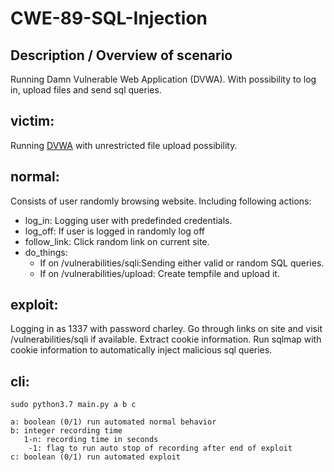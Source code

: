 # CWE-89-SQL-Injection

## Description / Overview of scenario
Running Damn Vulnerable Web Application (DVWA). With possibility to log in, upload files and send sql queries. 

## victim:
Running [DVWA](https://dvwa.co.uk/) with unrestricted file upload possibility.

## normal:
Consists of user randomly browsing website. 
Including following actions:
- log_in:         Logging user with predefinded credentials.
- log_off:        If user is logged in randomly log off
- follow_link:    Click random link on current site.
- do_things:      
  - If on /vulnerabilities/sqli:Sending either valid or random SQL queries.
  - If on /vulnerabilities/upload: Create tempfile and upload it.

## exploit:
Logging in as 1337 with password charley.
Go through links on site and visit /vulnerabilities/sqli if available.
Extract cookie information. 
Run sqlmap with cookie information to automatically inject malicious sql queries.

## cli:

    sudo python3.7 main.py a b c
    
    a: boolean (0/1) run automated normal behavior
    b: integer recording time
       1-n: recording time in seconds
        -1: flag to run auto stop of recording after end of exploit
    c: boolean (0/1) run automated exploit

